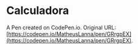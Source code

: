 # Calculadora

A Pen created on CodePen.io. Original URL: [https://codepen.io/MatheusLanna/pen/GRrgpEX](https://codepen.io/MatheusLanna/pen/GRrgpEX).


